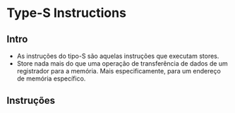 # Type-S Instructions

## Intro
* As instruções do tipo-S são aquelas instruções que executam stores.
* Store nada mais do que uma operação de transferência de dados de um registrador para a memória. Mais especificamente, para um endereço de memória específico.

## Instruções 
